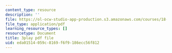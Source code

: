 ```yaml
---
content_type: resource
description: ''
file: https://ol-ocw-studio-app-production.s3.amazonaws.com/courses/18-01sc-single-variable-calculus-fall-2010/eda01514059c8169f6f9186ecc56f812_Pd2xP5zDsRw.pdf
file_type: application/pdf
learning_resource_types: []
resourcetype: Document
title: 3play pdf file
uid: eda01514-059c-8169-f6f9-186ecc56f812
---
```

